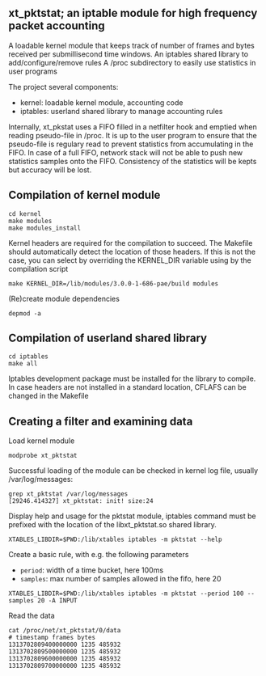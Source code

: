 xt_pktstat; an iptable module for high frequency packet accounting
------------------------------------------------------------------

A loadable kernel module that keeps track of number of frames and bytes received per submillisecond time windows.
An iptables shared library to add/configure/remove rules
A /proc subdirectory to easily use statistics in user programs

The project several components:
* kernel: loadable kernel module, accounting code
* iptables: userland shared library to manage accounting rules

Internally, xt_pkstat uses a FIFO filled in a netfilter hook and emptied when reading pseudo-file in /proc. It is up to the user program to ensure that the pseudo-file is regulary read to prevent statistics from accumulating in the FIFO. In case of a full FIFO, network stack will not be able to push new statistics samples onto the FIFO. Consistency of the statistics will be kepts but accuracy will be lost.

Compilation of kernel module
----------------------------

```
cd kernel
make modules
make modules_install
```

Kernel headers are required for the compilation to succeed. The Makefile should automatically detect the location of those headers. If this is not the case, you can select by overriding the KERNEL_DIR variable using by the compilation script

```
make KERNEL_DIR=/lib/modules/3.0.0-1-686-pae/build modules
```

(Re)create module dependencies 

```
depmod -a
```

Compilation of userland shared library
--------------------------------------

```
cd iptables
make all
```

Iptables development package must be installed for the library to compile. In case headers are not installed in a standard location, CFLAFS can be changed in the Makefile

Creating a filter and examining data
------------------------------------

Load kernel module

```
modprobe xt_pktstat
```

Successful loading of the module can be checked in kernel log file, usually /var/log/messages:

```
grep xt_pktstat /var/log/messages
[29246.414327] xt_pktstat: init! size:24
```

Display help and usage for the pktstat module, iptables command must be prefixed with the location of the libxt_pktstat.so shared library.

```
XTABLES_LIBDIR=$PWD:/lib/xtables iptables -m pktstat --help
```

Create a basic rule, with e.g. the following parameters
* `period`: width of a time bucket, here 100ms
* `samples`: max number of samples allowed in the fifo, here 20

```
XTABLES_LIBDIR=$PWD:/lib/xtables iptables -m pktstat --period 100 --samples 20 -A INPUT
```

Read the data

```
cat /proc/net/xt_pktstat/0/data
# timestamp frames bytes
1313702809400000000 1235 485932
1313702809500000000 1235 485932
1313702809600000000 1235 485932
1313702809700000000 1235 485932
```

